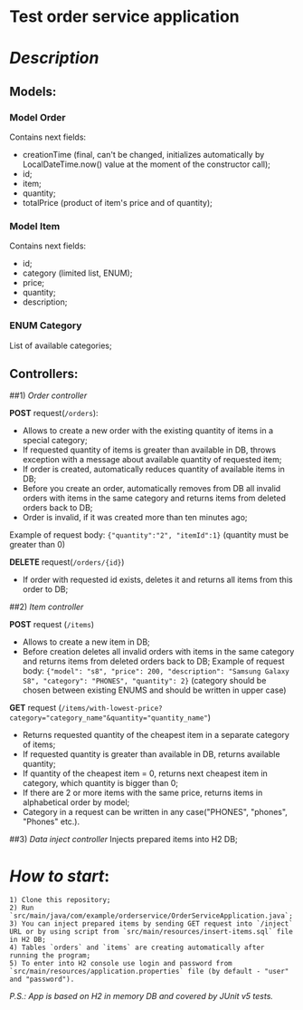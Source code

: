 # Test order service application
# _Description_

## Models:
### Model Order
Contains next fields:
- creationTime (final, can't be changed, initializes automatically by LocalDateTime.now() value at the moment of the constructor call);
- id;
- item;
- quantity;
- totalPrice (product of item's price and of quantity);

### Model Item
Contains next fields:
- id;
- category (limited list, ENUM);
- price;
- quantity;
- description;

### ENUM Category
List of available categories;

## Controllers:

##1) _Order controller_

**POST** request(`/orders`):
- Allows to create a new order with the existing quantity of items in a special category;
- If requested quantity of items is greater than available in DB, throws exception with a message about available quantity of requested item;
- If order is created, automatically reduces quantity of available items in DB;
- Before you create an order, automatically removes from DB all invalid orders with items in the same category and returns items from deleted orders back to DB;
- Order is invalid, if it was created more than ten minutes ago;

Example of request body:
`{"quantity":"2",
"itemId":1}`
(quantity must be greater than 0)

**DELETE** request(`/orders/{id}`)
- If order with requested id exists, deletes it and returns all items from this order to DB;

##2) _Item controller_

**POST** request (`/items`)
- Allows to create a new item in DB;
- Before creation deletes all invalid orders with items in the same category and returns items from deleted orders back to DB;
  Example of request body:
  `{"model": "s8",
  "price": 200,
  "description": "Samsung Galaxy S8",
  "category": "PHONES",
  "quantity": 2}`
  (category should be chosen between existing ENUMS and should be written in upper case)

**GET** request (`/items/with-lowest-price?category="category_name"&quantity="quantity_name"`)
- Returns requested quantity of the cheapest item in a separate category of items;
- If requested quantity is greater than available in DB, returns available quantity;
- If quantity of the cheapest item = 0, returns next cheapest item in category, which quantity is bigger than 0;
- If there are 2 or more items with the same price, returns items in alphabetical order by model;
- Category in a request can be written in any case("PHONES", "phones", "Phones" etc.).

##3) _Data inject controller_
Injects prepared items into H2 DB;

# _How to start_:

    1) Clone this repository;
    2) Run `src/main/java/com/example/orderservice/OrderServiceApplication.java`;
    3) You can inject prepared items by sending GET request into `/inject` URL or by using script from `src/main/resources/insert-items.sql` file in H2 DB;
    4) Tables `orders` and `items` are creating automatically after running the program;
    5) To enter into H2 console use login and password from `src/main/resources/application.properties` file (by default - "user" and "password").

_P.S.: App is based on H2 in memory DB and covered by JUnit v5 tests._